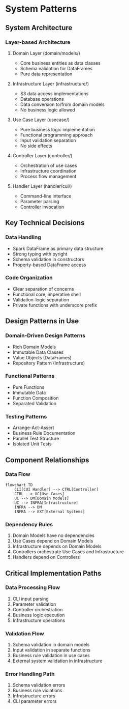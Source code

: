 # System Patterns

## System Architecture

### Layer-based Architecture
1. Domain Layer (domain/models/)
   - Core business entities as data classes
   - Schema validation for DataFrames
   - Pure data representation

2. Infrastructure Layer (infrastructure/)
   - S3 data access implementations
   - Database operations
   - Data conversion to/from domain models
   - No business logic allowed

3. Use Case Layer (usecase/)
   - Pure business logic implementation
   - Functional programming approach
   - Input validation separation
   - No side effects

4. Controller Layer (controller/)
   - Orchestration of use cases
   - Infrastructure coordination
   - Process flow management

5. Handler Layer (handler/cui/)
   - Command-line interface
   - Parameter parsing
   - Controller invocation

## Key Technical Decisions

### Data Handling
- Spark DataFrame as primary data structure
- Strong typing with pyright
- Schema validation in constructors
- Property-based DataFrame access

### Code Organization
- Clear separation of concerns
- Functional core, imperative shell
- Validation-logic separation
- Private functions with underscore prefix

## Design Patterns in Use

### Domain-Driven Design Patterns
- Rich Domain Models
- Immutable Data Classes
- Value Objects (DataFrames)
- Repository Pattern (Infrastructure)

### Functional Patterns
- Pure Functions
- Immutable Data
- Function Composition
- Separated Validation

### Testing Patterns
- Arrange-Act-Assert
- Business Rule Documentation
- Parallel Test Structure
- Isolated Unit Tests

## Component Relationships

### Data Flow
```mermaid
flowchart TD
    CLI[CUI Handler] --> CTRL[Controller]
    CTRL --> UC[Use Cases]
    UC --> DM[Domain Models]
    UC --> INFRA[Infrastructure]
    INFRA --> DM
    INFRA --> EXT[External Systems]
```

### Dependency Rules
1. Domain Models have no dependencies
2. Use Cases depend on Domain Models
3. Infrastructure depends on Domain Models
4. Controllers orchestrate Use Cases and Infrastructure
5. Handlers depend on Controllers

## Critical Implementation Paths

### Data Processing Flow
1. CLI input parsing
2. Parameter validation
3. Controller orchestration
4. Business logic execution
5. Infrastructure operations

### Validation Flow
1. Schema validation in domain models
2. Input validation in separate functions
3. Business rule validation in use cases
4. External system validation in infrastructure

### Error Handling Path
1. Schema validation errors
2. Business rule violations
3. Infrastructure errors
4. CLI parameter errors
